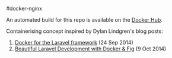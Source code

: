 #docker-nginx

An automated build for this repo is available on the [Docker Hub](https://registry.hub.docker.com/u/spira/docker-nginx).

Containerising concept inspired by Dylan Lindgren's blog posts:
1. [Docker for the Laravel framework](http://dylanlindgren.com/docker-for-the-laravel-framework) (24 Sep 2014)
2. [Beautiful Laravel Development with Docker & Fig](http://dylanlindgren.com/laravel-development-docker-fig) (9 Oct 2014)

